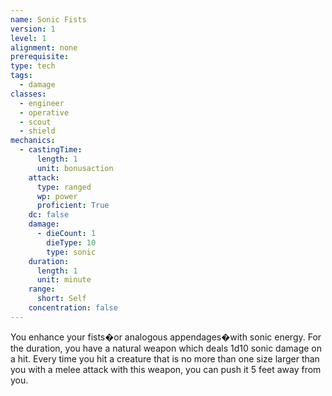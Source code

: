 ```yaml
---
name: Sonic Fists
version: 1
level: 1
alignment: none
prerequisite: 
type: tech
tags:
  - damage
classes:
  - engineer
  - operative
  - scout
  - shield
mechanics:
  - castingTime:
      length: 1
      unit: bonusaction
    attack:
      type: ranged
      wp: power
      proficient: True
    dc: false
    damage:
      - dieCount: 1
        dieType: 10
        type: sonic
    duration:
      length: 1
      unit: minute
    range:
      short: Self
    concentration: false
---
```

You enhance your fists�or analogous appendages�with sonic energy. For the duration, you have a natural weapon which deals 1d10 sonic damage on a hit. Every time you hit a creature that is no more than one size larger than you with a melee attack with this weapon, you can push it 5 feet away from you.
    